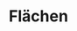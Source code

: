 ---
title: 'Flächen'
icon: icon.png
redirect: '/de/techs/shapes/function:shape_2D'

content:
    items: 
        - '@taxonomy.function': 'shape_2D'
    filter:
        published: true
        type: 'tech' 
---